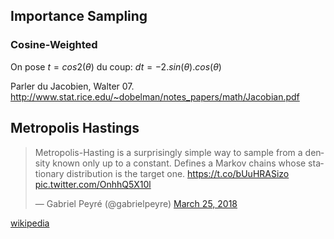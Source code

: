 ﻿## Importance Sampling

### Cosine-Weighted

On pose $t = cos2\left(\theta\right)$ du coup: $dt = -2.sin\left(\theta\right).cos\left(\theta\right)$

Parler du Jacobien, Walter 07.
http://www.stat.rice.edu/~dobelman/notes_papers/math/Jacobian.pdf


## Metropolis Hastings

<blockquote class="twitter-tweet" data-lang="en"><p lang="en" dir="ltr">Metropolis-Hasting is a surprisingly simple way to sample from a density known only up to a constant. Defines a Markov chains whose stationary distribution is the target one. <a href="https://t.co/bUuHRASizo">https://t.co/bUuHRASizo</a> <a href="https://t.co/OnhhQ5X10l">pic.twitter.com/OnhhQ5X10l</a></p>&mdash; Gabriel Peyré (@gabrielpeyre) <a href="https://twitter.com/gabrielpeyre/status/977819766290309120?ref_src=twsrc%5Etfw">March 25, 2018</a></blockquote>
<script async src="https://platform.twitter.com/widgets.js" charset="utf-8"></script>

[wikipedia](https://en.wikipedia.org/wiki/Metropolis%E2%80%93Hastings_algorithm)